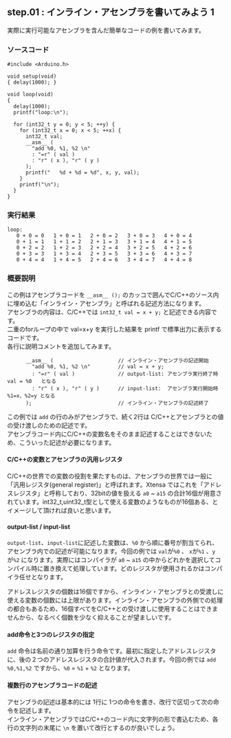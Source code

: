 ## step.01 : インライン・アセンブラを書いてみよう 1

実際に実行可能なアセンブラを含んだ簡単なコードの例を書いてみます。  

### ソースコード
```
#include <Arduino.h>

void setup(void)
{ delay(1000); }

void loop(void)
{
  delay(1000);
  printf("loop:\n");

  for (int32_t y = 0; y < 5; ++y) {
    for (int32_t x = 0; x < 5; ++x) {
      int32_t val;
      __asm__ (
        "add %0, %1, %2 \n"
        : "=r" ( val )
        : "r" ( x ), "r" ( y )
      );
      printf("   %d + %d = %d", x, y, val);
    }
    printf("\n");
  }
}
```

### 実行結果
```
loop:
   0 + 0 = 0   1 + 0 = 1   2 + 0 = 2   3 + 0 = 3   4 + 0 = 4
   0 + 1 = 1   1 + 1 = 2   2 + 1 = 3   3 + 1 = 4   4 + 1 = 5
   0 + 2 = 2   1 + 2 = 3   2 + 2 = 4   3 + 2 = 5   4 + 2 = 6
   0 + 3 = 3   1 + 3 = 4   2 + 3 = 5   3 + 3 = 6   4 + 3 = 7
   0 + 4 = 4   1 + 4 = 5   2 + 4 = 6   3 + 4 = 7   4 + 4 = 8
```

### 概要説明
この例はアセンブラコードを `__asm__ ();` のカッコで囲んでC/C++のソース内に埋め込む「インライン・アセンブラ」と呼ばれる記述方法になります。  
アセンブラの内容は、C/C++では ` int32_t val = x + y; ` と記述できる内容です。  
二重のforループの中で val=x+y を実行した結果を printf で標準出力に表示するコードです。  
各行に説明コメントを追加してみます。
```
      __asm__ (                     // インライン・アセンブラの記述開始
        "add %0, %1, %2 \n"         // val = x + y;
        : "=r" ( val )              // output-list: アセンブラ実行終了時 val = %0   となる
        : "r" ( x ), "r" ( y )      // input-list:  アセンブラ実行開始時 %1=x、%2=y となる
      );                            // インライン・アセンブラの記述終了
```
この例では `add` の行のみがアセンブラで、続く2行は C/C++とアセンブラとの値の受け渡しのための記述です。  
アセンブラコード内にC/C++の変数名をそのまま記述することはできないため、こういった記述が必要になります。  

#### C/C++の変数とアセンブラの汎用レジスタ
C/C++の世界での変数の役割を果たすものは、アセンブラの世界では一般に「汎用レジスタ(general register)」と呼ばれます。Xtensa ではこれを「アドレスレジスタ」と呼称しており、32bitの値を扱える `a0` ~ `a15` の合計16個が用意されています。int32_t,uint32_t型として使える変数のようなものが16個ある、とイメージして頂ければ良いと思います。  

#### output-list / input-list
`output-list`、`input-list`に記述した変数は、`%0` から順に番号が割当てられ、アセンブラ内での記述が可能になります。今回の例では `val`が`%0` 、 `x`が`%1` 、`y`が`%2` になります。実際にはコンパイラが `a0` ~ `a15` の中からどれかを選択してコンパイル時に置き換えて処理しています。どのレジスタが使用されるかはコンパイラ任せとなります。  

アドレスレジスタの個数は16個ですから、インライン・アセンブラとの受渡しに使える変数の個数には上限があります。インライン・アセンブラの外側での処理の都合もあるため、16個すべてをC/C++との受け渡しに使用することはできませんから、なるべく個数を少なく抑えることが望ましいです。  

#### add命令と3つのレジスタの指定
`add` 命令は名前の通り加算を行う命令です。最初に指定したアドレスレジスタに、後の２つのアドレスレジスタの合計値が代入されます。今回の例では `add %0,%1,%2` ですから、`%0` = `%1` + `%2` となります。  

#### 複数行のアセンブラコードの記述
アセンブラの記述は基本的には 1行に 1つの命令を書き、改行で区切って次の命令を記述します。  
インライン・アセンブラではC/C++のコード内に文字列の形で書込むため、各行の文字列の末尾に `\n` を置いて改行とするのが良いでしょう。  
